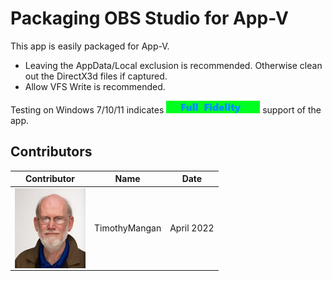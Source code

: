 # Packaging OBS Studio for App-V

This app is easily packaged for App-V.

* Leaving the AppData/Local exclusion is recommended.  Otherwise clean out the DirectX3d files if captured.
* Allow VFS Write is recommended.


Testing on Windows 7/10/11 indicates [<img src="/media/CatFullFidelity.png" alt="Full Fidelity" />](/media/CatFullFidelity.png) support of the app.


## Contributors

| Contributor | Name | Date |
|----|----|----|
| [<img src="/media/Contributors/TimMangan.jpg" align="left" Height="128" />](/media/Contributors/TimMangan.jpg) | TimothyMangan | April 2022 |

